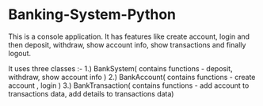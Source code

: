 # Banking-System-Python

This is a console application.
It has features like create account, login and then deposit, withdraw, show account info, show transactions and finally logout.

It uses three classes :- 
1.) BankSystem( contains functions - deposit, withdraw, show account info )
2.) BankAccount( contains functions - create account , login )
3.) BankTransaction( contains functions - add account to transactions data, add details to transactions data)
                         
